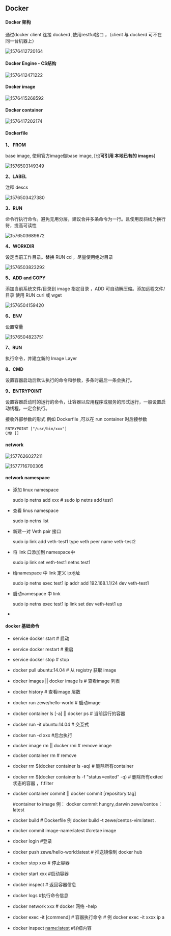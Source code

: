 ## Docker  

#### Docker 架构

通过docker client 连接 dockerd ,使用restful接口 ，（client 与 dockerd 可不在同一台机器上）

![1576412720164](C:\Users\Administrator\AppData\Roaming\Typora\typora-user-images\1576412720164.png)



#### Docker Engine - CS结构

![1576412471222](C:\Users\Administrator\AppData\Roaming\Typora\typora-user-images\1576412471222.png)



#### Docker image



![1576415268592](C:\Users\Administrator\AppData\Roaming\Typora\typora-user-images\1576415268592.png)

#### Docker container



![1576417202174](C:\Users\Administrator\AppData\Roaming\Typora\typora-user-images\1576417202174.png)



#### Dockerfile

**1、 FROM**  

base image, 使用官方image做base image, [也**可引用 本地已有的 images**]

![1576503149349](C:\Users\Administrator\AppData\Roaming\Typora\typora-user-images\1576503149349.png)

**2、LABEL** 

注释  descs

![1576503427380](C:\Users\Administrator\AppData\Roaming\Typora\typora-user-images\1576503427380.png)

**3、RUN**

命令行执行命令。避免无用分层，建议合并多条命令为一行。且使用反斜线为换行符，提高可读性

![1576503689672](C:\Users\Administrator\AppData\Roaming\Typora\typora-user-images\1576503689672.png)

**4、WORKDIR**

设定当前工作目录。替换 RUN cd ，尽量使用绝对目录

![1576503823292](C:\Users\Administrator\AppData\Roaming\Typora\typora-user-images\1576503823292.png)

**5、ADD and COPY**

添加当前系统文件/目录到 image 指定目录 ，ADD 可自动解压缩。添加远程文件/目录 使用 RUN curl 或 wget

![1576504159420](C:\Users\Administrator\AppData\Roaming\Typora\typora-user-images\1576504159420.png)

**6、ENV**

设置常量

![1576504823751](C:\Users\Administrator\AppData\Roaming\Typora\typora-user-images\1576504823751.png)

**7、RUN**

执行命令，并建立新的 Image Layer



**8、CMD**

设置容器启动后默认执行的命令和参数，多条时最后一条会执行。



**9、ENTRYPOINT** 

设置容器启动时的运行的命令，让容器以应用程序或服务的形式运行，一般设置启动线程，一定会执行。

接收外部参数的形式 例如 Dockerfile ,可以在 run container 时后接参数

```
ENTRYPOINT ["/usr/bin/xxx"]
CMD []
```



#### network



![1577626027211](C:\Users\Administrator\AppData\Roaming\Typora\typora-user-images\1577626027211.png)



![1577716700305](C:\Users\Administrator\AppData\Roaming\Typora\typora-user-images\1577716700305.png)





#### **network namespace**



+ 添加 linux namespace  

  sudo ip netns add xxx   # sudo ip netns add test1

+ 查看 linus namespace

  sudo ip netns list

+ 新建一对 Veth pair 接口

  sudo ip link add veth-test1 type veth peer name veth-test2

+ 将 link 口添加到 namespace中

  sudo ip link set veth-test1 netns test1

+ 给namespace 中 link 定义 ip地址

  sudo ip netns exec test1 ip addr add 192.168.1.1/24 dev veth-test1

+ 启动namespace 中 link

  sudo ip netns exec test1 ip link set dev veth-test1 up

+ 









#### docker 基础命令

+ service docker start # 启动

+ service docker restart # 重启

+ service docker stop # stop

+ docker pull ubuntu:14.04    # 从 registry 获取 image

+ docker images || docker image ls  # 查看image 列表

+ docker history <imageid> # 查看image 层数

+ docker run zewe/hello-world # 启动image

+ docker container ls [-a] || docker ps # 当前运行的容器

+ docker run -it ubuntu:14.04 # 交互式

+ docker run -d xxx  #后台执行

+ docker image rm <id> || docker rmi <id> # remove image

+ docker container rm <id> # remove

+ docker rm $(docker container ls -aq) # 删除所有container

+ docker rm $(docker container ls -f  "status=exited"  -q)  # 删除所有exited 状态的容器 ，f:filter

+ docker container  commit || docker commit <names> [repository:tag]

  #container to image 例： docker commit hungry_darwin zewe/centos：latest

+ docker build  # Dockerfile 例 docker build -t zewe/centos-vim:latest . 

+ docker commit  <container id> image-name:latest  #cretae image

+ docker login #登录

+ docker push zewe/hello-world:latest # 推送镜像到 docker hub

+ docker stop xxx # 停止容器

+ docker start xxx #启动容器

+ docker inspect  <containerid> # 返回容器信息

+ docker logs <xxxid> #执行命令信息 

+ docker network xxx # docker 网络 -help 

+ docker exec  -it <container> [commend] # 容器执行命令 # 例 docker exec -it xxxx ip a 

+  docker inspect <name:latest>  #详细内容

 